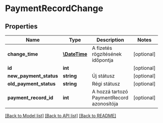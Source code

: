 # PaymentRecordChange

## Properties
Name | Type | Description | Notes
------------ | ------------- | ------------- | -------------
**change_time** | [**\DateTime**](\DateTime.md) | A fizetés rögzítésének időpontja | [optional] 
**id** | **int** |  | [optional] 
**new_payment_status** | **string** | Új státusz | [optional] 
**old_payment_status** | **string** | Régi státusz | [optional] 
**payment_record_id** | **int** | A hozzá tartozó PaymentRecord azonosítója | [optional] 

[[Back to Model list]](../README.md#documentation-for-models) [[Back to API list]](../README.md#documentation-for-api-endpoints) [[Back to README]](../README.md)


